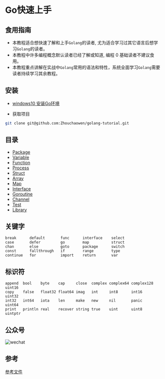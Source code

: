 # Go快速上手



## 食用指南

- 本教程适合想快速了解和上手`Golang`的读者, 尤为适合学习过其它语言后想学习`Golang`的读者。
- 本教程中许多编程概念默认读者已经了解或知道, 编程 0 基础读者不建议食用。
- 本教程重点讲解在实战中`Golang`常用的语法和特性，系统全面学习`Golang`需要读者持续学习其余教程。

## 安装

- [windows10 安装Go环境](https://juejin.cn/post/7082380901329403918)

- 获取项目

```bash
git clone git@github.com:Zhouchaowen/golang-tutorial.git
```

## 目录

- [Package](https://github.com/Zhouchaowen/golang-tutorial/tree/master/1-package)
- [Variable](https://github.com/Zhouchaowen/golang-tutorial/tree/master/2-variable)
- [Function](https://github.com/Zhouchaowen/golang-tutorial/tree/master/3-function)
- [Process](https://github.com/Zhouchaowen/golang-tutorial/tree/master/4-process)
- [Struct](https://github.com/Zhouchaowen/golang-tutorial/tree/master/5-struct)
- [Array](https://github.com/Zhouchaowen/golang-tutorial/tree/master/6-array)
- [Map](https://github.com/Zhouchaowen/golang-tutorial/tree/master/7-map)
- [Interface](https://github.com/Zhouchaowen/golang-tutorial/tree/master/8-interface)
- [Goroutine](https://github.com/Zhouchaowen/golang-tutorial/tree/master/9-goroutine)
- [Channel](https://github.com/Zhouchaowen/golang-tutorial/tree/master/10-channel)
- [Test](https://github.com/Zhouchaowen/golang-tutorial/tree/master/11-channel)
- [Library](https://github.com/Zhouchaowen/golang-tutorial/tree/master/12-library)

## 关键字

```bigquery
break      default       func      interface    select
case       defer         go        map          struct
chan       else          goto      package      switch
const      fallthrough   if        range        type
continue   for           import    return       var
```

## 标识符

```bigquery
append  bool    byte    cap     close  complex complex64 complex128 uint16
copy    false   float32 float64 imag   int     int8      int16      uint32
int32   int64   iota    len     make   new     nil       panic      uint64
print   println real    recover string true    uint      uint8      uintptr
```

## 公众号

![wechat](../image/wechat.jpeg)

## 参考

[参考文件](https://github.com/Zhouchaowen/golang-tutorial/blob/master/REFERENCE.md)

